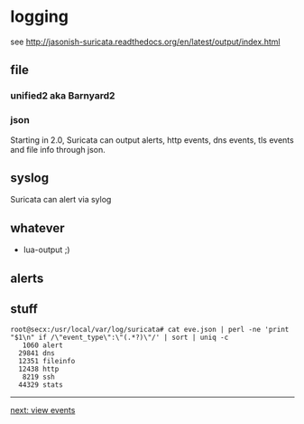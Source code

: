 # logging

see http://jasonish-suricata.readthedocs.org/en/latest/output/index.html

## file

### unified2 aka Barnyard2

### json
Starting in 2.0, Suricata can output alerts, http events, dns events, tls events and file info through json.

## syslog

Suricata can alert via sylog

## whatever

 * lua-output ;)

## alerts

## stuff

```
root@secx:/usr/local/var/log/suricata# cat eve.json | perl -ne 'print "$1\n" if /\"event_type\":\"(.*?)\"/' | sort | uniq -c
   1060 alert
  29841 dns
  12351 fileinfo
  12438 http
   8219 ssh
  44329 stats
```

----

[next: view events](/suricata/day_intro/EveView.md)
